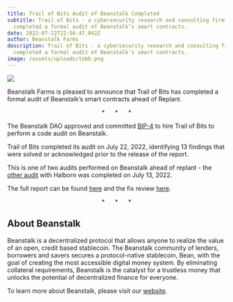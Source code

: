 ```yaml
---
title: Trail of Bits Audit of Beanstalk Completed
subtitle: Trail of Bits - a cybersecurity research and consulting firm - has
  completed a formal audit of Beanstalk’s smart contracts.
date: 2022-07-22T22:56:47.042Z
author: Beanstalk Farms
description: Trail of Bits - a cybersecurity research and consulting firm - has
  completed a formal audit of Beanstalk’s smart contracts.
image: /assets/uploads/tobb.png
---
```

![](/assets/uploads/tobb.png)

Beanstalk Farms is pleased to announce that Trail of Bits has completed a formal audit of Beanstalk’s smart contracts ahead of Replant.

<p style="text-align: center;"> *      *      * </p>

The Beanstalk DAO approved and committed [BIP-4](https://github.com/BeanstalkFarms/Beanstalk/blob/master/bips/bip-4.md) to hire Trail of Bits to perform a code audit on Beanstalk.

Trail of Bits completed its audit on July 22, 2022, identifying 13 findings that were solved or acknowledged prior to the release of the report. 

This is one of two audits performed on Beanstalk ahead of replant - the [other audit](https://bean.money/blog/halborn-audit-of-beanstalk-completed) with Halborn was completed on July 13, 2022. 

The full report can be found [here](https://4ra72bs63w2i5qo5nm4zlvg6zsci26qdqpcayosuo4n6zgkhlm.arweave.net/5EH9Bl7dtI7B3Ws5l-dTezISNegODxAw6VHcb7JlHW8) and the fix review [here](https://4shvdhor3phzl5ohx44y2doipfls6lxaisnjfavqsgnpj24a.arweave.net/5I9RndHbz5X1x785-jQ3IeVcv-LuB-EmpKCsJGa9OuA).

<p style="text-align: center;"> *      *      * </p>

## About Beanstalk

Beanstalk is a decentralized protocol that allows anyone to realize the value of an open, credit based stablecoin. The Beanstalk community of lenders, borrowers and savers secures a protocol-native stablecoin, Bean, with the goal of creating the most accessible digital money system. By eliminating collateral requirements, Beanstalk is the catalyst for a trustless money that unlocks the potential of decentralized finance for everyone. 

To learn more about Beanstalk, please visit our [website](http://app.bean.money/).